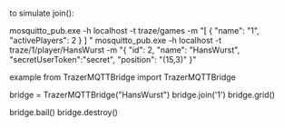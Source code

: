 to simulate join():

mosquitto_pub.exe -h localhost -t traze/games -m "[ { \"name\": \"1\", \"activePlayers\": 2 } ] "
mosquitto_pub.exe -h localhost -t traze/1/player/HansWurst -m "{ \"id\": 2, \"name\": \"HansWurst\", \"secretUserToken\":\"secret\", \"position\": \"(15,3)\" }"

example
from TrazerMQTTBridge import TrazerMQTTBridge

bridge = TrazerMQTTBridge("HansWurst")
bridge.join('1')
bridge.grid()

bridge.bail()
bridge.destroy()
